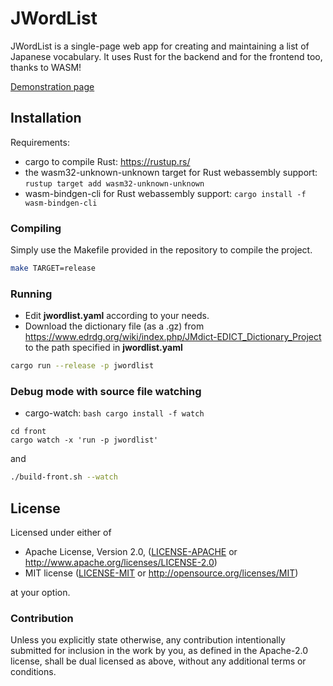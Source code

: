 # JWordList

JWordList is a single-page web app for creating and maintaining a list of Japanese vocabulary. It uses Rust for the backend and for the frontend too, thanks to WASM!

[Demonstration page](https://saumon.ninja/jwordlist/)

## Installation

Requirements:
* cargo to compile Rust: https://rustup.rs/
* the wasm32-unknown-unknown target for Rust webassembly support: `rustup target add wasm32-unknown-unknown`
* wasm-bindgen-cli for Rust webassembly support: `cargo install -f wasm-bindgen-cli`

### Compiling

Simply use the Makefile provided in the repository to compile the project.

```bash
make TARGET=release
```

### Running

* Edit **jwordlist.yaml** according to your needs.
* Download the dictionary file (as a .gz) from https://www.edrdg.org/wiki/index.php/JMdict-EDICT_Dictionary_Project to the path specified in **jwordlist.yaml**

```bash
cargo run --release -p jwordlist
```

### Debug mode with source file watching

* cargo-watch: `bash cargo install -f watch`

```
cd front
cargo watch -x 'run -p jwordlist'
```
and
```bash
./build-front.sh --watch
```

## License

Licensed under either of

 * Apache License, Version 2.0, ([LICENSE-APACHE](LICENSE-APACHE) or http://www.apache.org/licenses/LICENSE-2.0)
 * MIT license ([LICENSE-MIT](LICENSE-MIT) or http://opensource.org/licenses/MIT)

at your option.

### Contribution

Unless you explicitly state otherwise, any contribution intentionally submitted
for inclusion in the work by you, as defined in the Apache-2.0 license, shall be dual licensed as above, without any
additional terms or conditions.